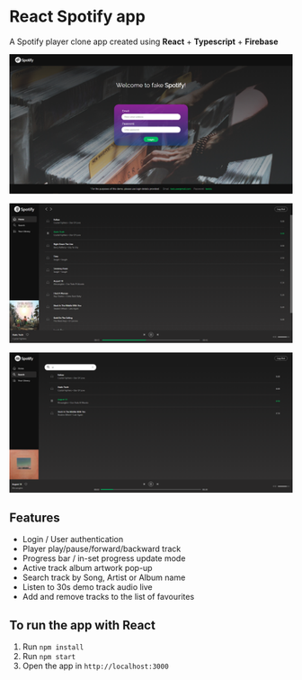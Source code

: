 # React Spotify app

A Spotify player clone app created using **React** + **Typescript** + **Firebase**

![](src/images/react-spotify-0.PNG)

![](src/images/react-spotify-1.PNG)

![](src/images/react-spotify-3.PNG)

## Features

- Login / User authentication
- Player play/pause/forward/backward track
- Progress bar / in-set progress update mode
- Active track album artwork pop-up
- Search track by Song, Artist or Album name
- Listen to 30s demo track audio live
- Add and remove tracks to the list of favourites

## To run the app with React

1. Run `npm install`
2. Run `npm start`
3. Open the app in `http://localhost:3000`

